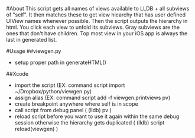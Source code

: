 #About
This script gets all names of views available to LLDB + all subviews of "self". It then matches these to get view hiearchy that has user defined UIView names whenever possible. Then the script outputs the hierarchy in html. You click each view to unfold its subviews. Gray subviews are the ones that don't have children. Top most view in your iOS app is always the last in generated list.

#Usage
##viewgen.py
- setup proper path in generateHTML()

##Xcode
- import the script (EX: command script import ~/Dropbox/python/viewgen.py)
- assign alias (EX: command script add -f viewgen.printviews pv)
- create breakpoint anywhere where self is in scope
- call script from debug panel ( (lldb) pv )
- reload script before you want to use it again within the same debug session otherwise the hierarchy gets duplicated ( (lldb) script reload(viewgen) )